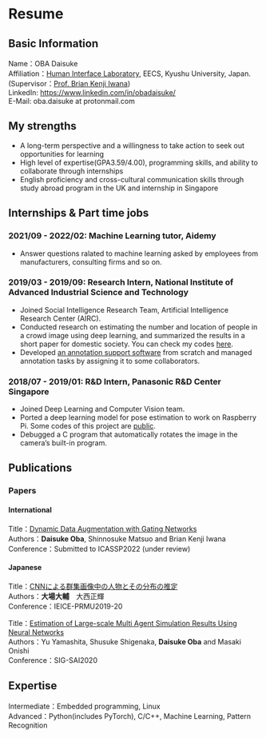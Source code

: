 # Resume

## Basic Information
Name：OBA Daisuke  
Affiliation：[Human Interface Laboratory](https://human.ait.kyushu-u.ac.jp/index-e.html), EECS, Kyushu University, Japan.  
(Supervisor：[Prof. Brian Kenji Iwana](http://brianiwana.com/))  
LinkedIn: https://www.linkedin.com/in/obadaisuke/  
E-Mail: oba.daisuke at protonmail.com

## My strengths
- A long-term perspective and a willingness to take action to seek out opportunities for learning  
- High level of expertise(GPA3.59/4.00), programming skills, and ability to collaborate through internships  
- English proficiency and cross-cultural communication skills through study abroad program in the UK and internship in Singapore  

## Internships & Part time jobs

### 2021/09 - 2022/02: Machine Learning tutor, Aidemy  
- Answer questions ralated to machine learning asked by employees from manufacturers, consulting firms and so on.  

### 2019/03 - 2019/09: Research Intern, National Institute of Advanced Industrial Science and Technology
- Joined Social Intelligence Research Team, Artificial Intelligence Research Center (AIRC).
- Conducted research on estimating the number and location of people in a crowd image using deep learning, and summarized the results in a short paper for domestic society. You can check my codes [here](https://github.com/ba-san/Crowd-Analysis-with-CNN).
- Developed [an annotation support software](https://github.com/ba-san/Count-Annotator2) from scratch and managed annotation tasks by assigning it to
some collaborators.

### 2018/07 - 2019/01: R&D Intern, Panasonic R&D Center Singapore
- Joined Deep Learning and Computer Vision team.
- Ported a deep learning model for pose estimation to work on Raspberry Pi. Some codes of this
project are [public](https://github.com/savageyusuff/MobilePose-Pi).
- Debugged a C program that automatically rotates the image in the camera’s built-in program.

## Publications

### Papers

#### International

Title：[Dynamic Data Augmentation with Gating Networks](https://arxiv.org/abs/2111.03253)  
Authors：**Daisuke Oba**, Shinnosuke Matsuo and Brian Kenji Iwana  
Conference：Submitted to ICASSP2022 (under review)  

#### Japanese

Title：[CNNによる群集画像中の人物とその分布の推定](https://www.ieice.org/ken/paper/20190904a1ph/)  
Authors：**大場大輔**　大西正輝  
Conference：IEICE-PRMU2019-20  

Title：[Estimation of Large-scale Multi Agent Simulation Results Using Neural Networks](https://jsai.ixsq.nii.ac.jp/ej/index.php?active_action=repository_view_main_item_detail&page_id=13&block_id=23&item_id=11047&item_no=1)  
Authors：Yu Yamashita, Shusuke Shigenaka, **Daisuke Oba** and Masaki Onishi  
Conference：SIG-SAI2020  

## Expertise
Intermediate：Embedded programming, Linux  
Advanced：Python(includes PyTorch), C/C++, Machine Learning, Pattern Recognition  
